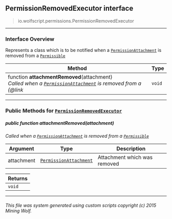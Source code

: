 ## PermissionRemovedExecutor __interface__

>io.wolfscript.permissions.PermissionRemovedExecutor

---

### Interface Overview

Represents a class which is to be notified when a [`PermissionAttachment`](PermissionAttachment.md) is removed from a [`Permissible`](Permissible.md)

Method | Type   
--- | :--- 
 function __attachmentRemoved__(attachment) <br> _Called when a [`PermissionAttachment`](PermissionAttachment.md) is removed from a {@link_ | `void`



---


### Public Methods for [`PermissionRemovedExecutor`](PermissionRemovedExecutor.md)

##### <a id='attachmentremoved'></a>public  function __attachmentRemoved__(attachment)

_Called when a [`PermissionAttachment`](PermissionAttachment.md) is removed from a [`Permissible`](Permissible.md)_

Argument | Type | Description  
--- | --- | --- 
attachment | [`PermissionAttachment`](PermissionAttachment.md) | Attachment which was removed

Returns | 
--- | 
`void` |


---


###### This file was system generated using custom scripts copyright (c) 2015 Mining Wolf.
	

